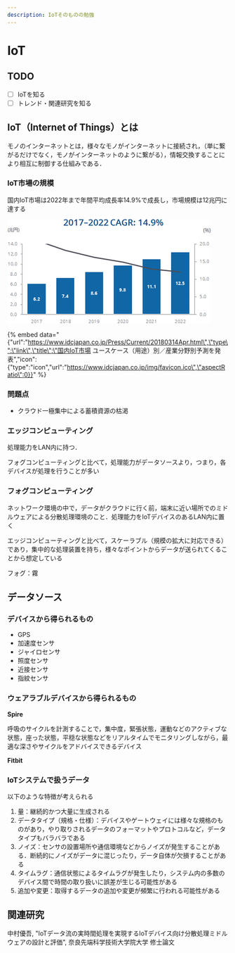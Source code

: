 ```yaml
---
description: IoTそのものの勉強
---
```


# IoT

## TODO

* [ ] IoTを知る
* [ ] トレンド・関連研究を知る

## IoT（Internet of Things）とは

モノのインターネットとは，様々なモノがインターネットに接続され，（単に繋がるだけでなく，モノがインターネットのように繋がる），情報交換することにより相互に制御する仕組みである．

### IoT市場の規模

国内IoT市場は2022年まで年間平均成長率14.9%で成長し，市場規模は12兆円に達する

![](../.gitbook/assets/20180314_1%20%281%29.png)

{% embed data="{\"url\":\"https://www.idcjapan.co.jp/Press/Current/20180314Apr.html\",\"type\":\"link\",\"title\":\"国内IoT市場 ユースケース（用途）別／産業分野別予測を発表\",\"icon\":{\"type\":\"icon\",\"url\":\"https://www.idcjapan.co.jp/img/favicon.ico\",\"aspectRatio\":0}}" %}

### 問題点

* クラウド一極集中による蓄積資源の枯渇

### エッジコンピューティング

処理能力をLAN内に持つ．

フォグコンピューティングと比べて，処理能力がデータソースより，つまり，各デバイスが処理を行うことが多い

### フォグコンピューティング

ネットワーク環境の中で，データがクラウドに行く前，端末に近い場所でのミドルウェアによる分散処理環境のこと．処理能力をIoTデバイスのあるLAN内に置く

エッジコンピューティングと比べて，スケーラブル（規模の拡大に対応できる）であり，集中的な処理装置を持ち，様々なポイントからデータが送られてくることから想定している

フォグ：霧

## データソース

### デバイスから得られるもの

* GPS
* 加速度センサ
* ジャイロセンサ
* 照度センサ
* 近接センサ
* 指紋センサ

### ウェアラブルデバイスから得られるもの

**Spire**

呼吸のサイクルを計測することで，集中度，緊張状態，運動などのアクティブな状態，座った状態，平穏な状態などをリアルタイムでモニタリングしながら，最適な深さやサイクルをアドバイスできるデバイス

**Fitbit**

### IoTシステムで扱うデータ

以下のような特徴が考えられる

1. 量：継続的かつ大量に生成される
2. データタイプ（規格・仕様）：デバイスやゲートウェイには様々な規格のものがあり，やり取りされるデータのフォーマットやプロトコルなど，データタイプもバラバラである
3. ノイズ：センサの設置場所や通信環境などからノイズが発生することがある．断続的にノイズがデータに混じったり，データ自体が欠損することがある
4. タイムラグ：通信状態によるタイムラグが発生したり，システム内の多数のデバイス間で時間の取り扱いに誤差が生じる可能性がある
5. 追加や変更：取得するデータの追加や変更が頻繁に行われる可能性がある

## 関連研究

中村優吾, "IoTデータ流の実時間処理を実現するIoTデバイス向け分散処理ミドルウェアの設計と評価", 奈良先端科学技術大学院大学 修士論文

